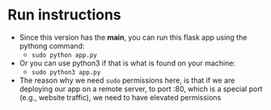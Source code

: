 # Run instructions 

- Since this version has the __main__, you can run this flask app using the pythong command: 
    - `sudo python app.py` 
- Or you can use python3 if that is what is found on your machine: 
    - `sudo python3 app.py` 
- The reason why we need `sudo` permissions here, is that if we are deploying our app on a remote server, to port :80, which is a special port (e.g., website traffic), we need to have elevated permissions

